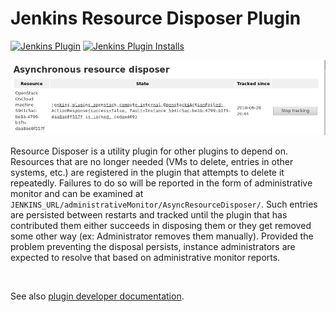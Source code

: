 # Jenkins Resource Disposer Plugin
[![Jenkins Plugin](https://img.shields.io/jenkins/plugin/v/resource-disposer.svg?color=blue)](https://plugins.jenkins.io/resource-disposer)
[![Jenkins Plugin Installs](https://img.shields.io/jenkins/plugin/i/resource-disposer.svg?color=blue)](https://plugins.jenkins.io/resource-disposer)

![](/docs/images/resource-disposer.png)

Resource Disposer is a utility plugin for other plugins to depend on.
Resources that are no longer needed (VMs to delete, entries in other
systems, etc.) are registered in the plugin that attempts to delete it
repeatedly. Failures to do so will be reported in the form of
administrative monitor and can be examined at
`JENKINS_URL/administrativeMonitor/AsyncResourceDisposer/`. Such entries
are persisted between restarts and tracked until the plugin that has
contributed them either succeeds in disposing them or they get removed
some other way (ex: Administrator removes them manually). Provided the
problem preventing the disposal persists, instance administrators are
expected to resolve that based on administrative monitor reports.

 

See also [plugin developer documentation](/README.md).
